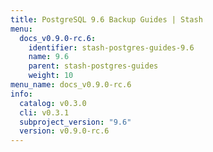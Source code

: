 ```yaml
---
title: PostgreSQL 9.6 Backup Guides | Stash
menu:
  docs_v0.9.0-rc.6:
    identifier: stash-postgres-guides-9.6
    name: 9.6
    parent: stash-postgres-guides
    weight: 10
menu_name: docs_v0.9.0-rc.6
info:
  catalog: v0.3.0
  cli: v0.3.1
  subproject_version: "9.6"
  version: v0.9.0-rc.6
---
```


